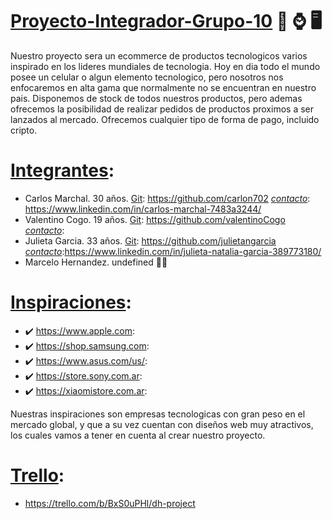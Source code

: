# <ins>Proyecto-Integrador-Grupo-10</ins> 📱 ⌚ 🖥️

Nuestro proyecto sera un ecommerce de productos tecnologicos varios inspirado en los lideres mundiales de tecnologia.
Hoy en dia todo el mundo posee un celular o algun elemento tecnologico, pero nosotros nos enfocaremos en alta gama que normalmente no se encuentran en nuestro pais. Disponemos de stock de todos nuestros productos, pero ademas ofrecemos la posibilidad de realizar pedidos de productos proximos a ser lanzados al mercado.
Ofrecemos cualquier tipo de forma de pago, incluido cripto.


# <ins>Integrantes</ins>:
- Carlos Marchal. 30 años.   <ins>Git</ins>: https://github.com/carlon702 <ins>*contacto*</ins>: https://www.linkedin.com/in/carlos-marchal-7483a3244/
- Valentino Cogo. 19 años.  <ins>Git</ins>: https://github.com/valentinoCogo <ins>*contacto*</ins>:
- Julieta Garcia. 33 años.    <ins>Git</ins>: https://github.com/julietangarcia <ins>*contacto*</ins>:https://www.linkedin.com/in/julieta-natalia-garcia-389773180/
- Marcelo Hernandez. undefined 🤷‍♂️

# <ins>Inspiraciones</ins>:
- ✔️ https://www.apple.com: 
- ✔️ https://shop.samsung.com: 
- ✔️ https://www.asus.com/us/:
- ✔️ https://store.sony.com.ar:
- ✔️ https://xiaomistore.com.ar:

Nuestras inspiraciones son empresas tecnologicas con gran peso en el mercado global, y que a su vez cuentan con diseños web muy atractivos, los cuales vamos a tener en cuenta al crear nuestro proyecto.

# <ins>Trello</ins>: 
- https://trello.com/b/BxS0uPHl/dh-project
